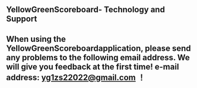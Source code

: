 ## YellowGreenScoreboard- Technology and Support


## When using the YellowGreenScoreboardapplication, please send any problems to the following email address. We will give you feedback at the first time! e-mail address: yg1zs22022@gmail.com ！
